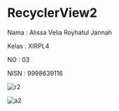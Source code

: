 # RecyclerView2
Nama : Alissa Velia Royhatul Jannah

Kelas : XIRPL4

NO : 03

NISN : 9998639116

![r2](https://cloud.githubusercontent.com/assets/22128652/20029244/b54419ce-a379-11e6-9e7e-24acde6e1b93.JPG)

![a2](https://cloud.githubusercontent.com/assets/22128652/22238769/cbb1e2b2-e245-11e6-83d6-7b6aa1a312bf.PNG)
